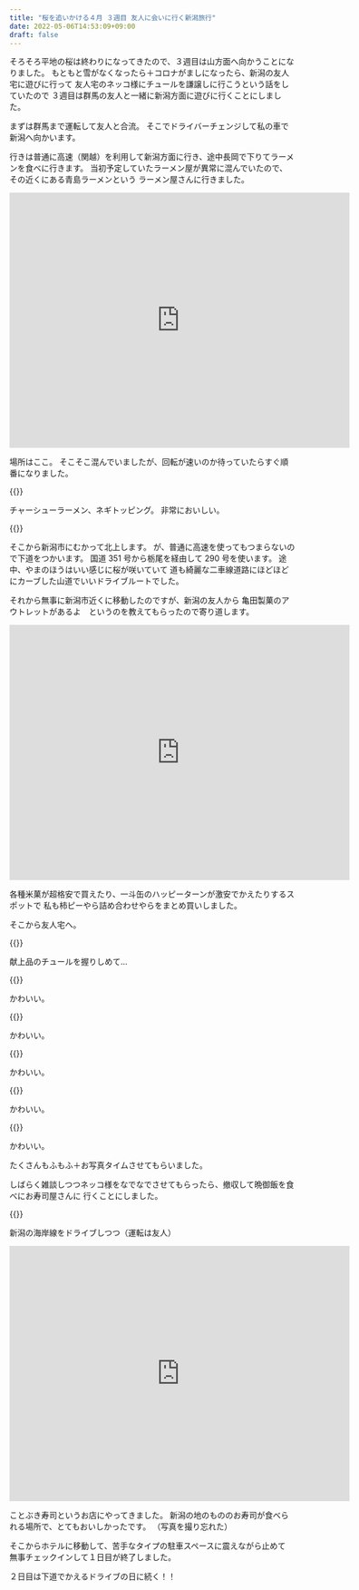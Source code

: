 ```yaml
---
title: "桜を追いかける４月 ３週目 友人に会いに行く新潟旅行"
date: 2022-05-06T14:53:09+09:00
draft: false
---
```


そろそろ平地の桜は終わりになってきたので、３週目は山方面へ向かうことになりました。
もともと雪がなくなったら＋コロナがましになったら、新潟の友人宅に遊びに行って
友人宅のネッコ様にチュールを謙譲しに行こうという話をしていたので
３週目は群馬の友人と一緒に新潟方面に遊びに行くことにしました。

まずは群馬まで運転して友人と合流。
そこでドライバーチェンジして私の車で新潟へ向かいます。

行きは普通に高速（関越）を利用して新潟方面に行き、途中長岡で下りてラーメンを食べに行きます。
当初予定していたラーメン屋が異常に混んでいたので、その近くにある青島ラーメンという
ラーメン屋さんに行きました。

<iframe src="https://www.google.com/maps/embed?pb=!1m18!1m12!1m3!1d3168.6301283009093!2d138.84103183488773!3d37.42221639999999!2m3!1f0!2f0!3f0!3m2!1i1024!2i768!4f13.1!3m3!1m2!1s0x5ff5a9a22e8efe6f%3A0xdc54201baf2888e!2z6Z2S5bO26aOf5aCCIOWuruWGheW6lw!5e0!3m2!1sja!2sjp!4v1651818239470!5m2!1sja!2sjp" width="600" height="450" style="border:0;" allowfullscreen="" loading="lazy" referrerpolicy="no-referrer-when-downgrade"></iframe>

場所はここ。
そこそこ混んでいましたが、回転が速いのか待っていたらすぐ順番になりました。

{{<lightbox img="https://gyazo.com/f6bb4a9ac5a6da9925a5e002f51428ba.jpg" title="">}}

チャーシューラーメン、ネギトッピング。
非常においしい。

{{<lightbox img="https://gyazo.com/0023b4c604bf39c3ede5a21d6005a1a5.png" title="">}}

そこから新潟市にむかって北上します。
が、普通に高速を使ってもつまらないので下道をつかいます。
国道 351 号から栃尾を経由して 290 号を使います。
途中、やまのほうはいい感じに桜が咲いていて
道も綺麗な二車線道路にほどほどにカーブした山道でいいドライブルートでした。

それから無事に新潟市近くに移動したのですが、新潟の友人から
亀田製菓のアウトレットがあるよ　というのを教えてもらったので寄り道します。

<iframe src="https://www.google.com/maps/embed?pb=!1m18!1m12!1m3!1d3149.881433068364!2d139.10587671667042!3d37.86306461484532!2m3!1f0!2f0!3f0!3m2!1i1024!2i768!4f13.1!3m3!1m2!1s0x5ff4cee698c1d527%3A0x68f2e519e6741e4!2z5LqA55Sw6KO96I-T44Ki44Km44OI44Os44OD44OI!5e0!3m2!1sja!2sjp!4v1651818569531!5m2!1sja!2sjp" width="600" height="450" style="border:0;" allowfullscreen="" loading="lazy" referrerpolicy="no-referrer-when-downgrade"></iframe>

各種米菓が超格安で買えたり、一斗缶のハッピーターンが激安でかえたりするスポットで
私も柿ピーやら詰め合わせやらをまとめ買いしました。

そこから友人宅へ。

{{<lightbox img="https://gyazo.com/3e29a564923dc1720fabfcdec9d151e2.jpg" title="おみやげ">}}

献上品のチュールを握りしめて...

{{<lightbox img="https://gyazo.com/c723176ce92a271623090db5b00824d9.jpg" title="かわいい">}}

かわいい。

{{<lightbox img="https://gyazo.com/3861280c71355cb0e1cff77b84ee66d1.jpg" title="">}}

かわいい。

{{<lightbox img="https://gyazo.com/7260e772465ca1105f3271ef8984b081.jpg" title="">}}

かわいい。

{{<lightbox img="https://gyazo.com/790785a5c7ad7473236ec64738d967b3.jpg" title="">}}

かわいい。

{{<lightbox img="https://gyazo.com/342030a86db792d59b7f81016d2c8204.jpg" title="">}}

かわいい。

たくさんもふもふ＋お写真タイムさせてもらいました。

しばらく雑談しつつネッコ様をなでなでさせてもらったら、撤収して晩御飯を食べにお寿司屋さんに
行くことにしました。

{{<lightbox img="https://gyazo.com/f72557f805b62f06545ca244cb022de9.jpg" title="">}}

新潟の海岸線をドライブしつつ（運転は友人）

<iframe src="https://www.google.com/maps/embed?pb=!1m18!1m12!1m3!1d50404.5327077217!2d138.88141155054436!3d37.85366129489778!2m3!1f0!2f0!3f0!3m2!1i1024!2i768!4f13.1!3m3!1m2!1s0x5ff4cec5f6c71adb%3A0x3fdbc3afc62f3f1!2z5rW36a6u5a-_5Y-45YemIOOBk-OBqOOBtuOBjeWvv-WPuCDlhoXph47lupc!5e0!3m2!1sja!2sjp!4v1651819016872!5m2!1sja!2sjp" width="600" height="450" style="border:0;" allowfullscreen="" loading="lazy" referrerpolicy="no-referrer-when-downgrade"></iframe>

ことぶき寿司というお店にやってきました。
新潟の地のもののお寿司が食べられる場所で、とてもおいしかったです。
（写真を撮り忘れた）

そこからホテルに移動して、苦手なタイプの駐車スペースに震えながら止めて
無事チェックインして１日目が終了しました。

２日目は下道でかえるドライブの日に続く！！

